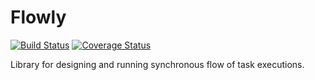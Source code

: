 # Flowly

[![Build Status](https://travis-ci.org/krix38/flowly.svg?branch=master)](https://travis-ci.org/krix38/flowly) [![Coverage Status](https://coveralls.io/repos/github/krix38/flowly/badge.svg?branch=master&refreshBadge=2)](https://coveralls.io/github/krix38/flowly?branch=master)


Library for designing and running synchronous flow of task executions.